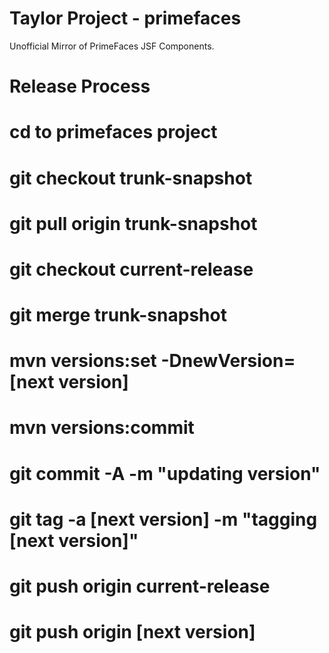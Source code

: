 Taylor Project - primefaces
==========

Unofficial Mirror of PrimeFaces JSF Components.

Release Process
==========
# cd to primefaces project
# git checkout trunk-snapshot
# git pull origin trunk-snapshot
# git checkout current-release
# git merge trunk-snapshot
# mvn versions:set -DnewVersion=[next version]
# mvn versions:commit
# git commit -A -m "updating version"
# git tag -a [next version] -m "tagging [next version]"
# git push origin current-release
# git push origin [next version]


